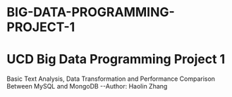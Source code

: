 # BIG-DATA-PROGRAMMING-PROJECT-1
# UCD Big Data Programming Project 1
Basic Text Analysis, Data Transformation and Performance Comparison Between MySQL and MongoDB
								       --Author: Haolin Zhang

